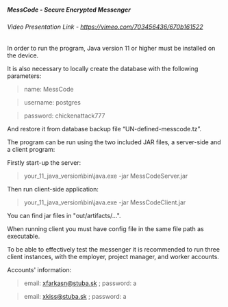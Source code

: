 ##### MessCode - Secure Encrypted Messenger

###### Video Presentation Link - https://vimeo.com/703456436/670b161522

In order to run the program, Java version 11 or higher must be installed on the device.

It is also necessary to locally create the database with the following parameters:
> name: MessCode

> username: postgres

> password: chickenattack777

And restore it from database backup file “UN-defined-messcode.tz”.

The program can be run using the two included JAR files, a server-side and a client program:

Firstly start-up the server:

> your_11_java_version\bin\java.exe -jar MessCodeServer.jar

Then run client-side application:

> your_11_java_version\bin\java.exe -jar MessCodeClient.jar

You can find jar files in "out/artifacts/...".

When running client you must have config file in the same file path as executable.

To be able to effectively test the messenger it is recommended to run three client instances, with the employer, project manager, and worker accounts.

Accounts' information:

> email: xfarkasn@stuba.sk ; password: a

> email: xkiss@stuba.sk ; password: a